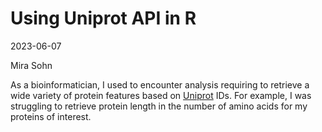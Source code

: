 Using Uniprot API in R
======================

2023-06-07

Mira Sohn

As a bioinformatician, I used to encounter analysis requiring to retrieve a wide variety of protein features based on [Uniprot](https://www.uniprot.org/) IDs. For example, I was struggling to retrieve protein length in the number of amino acids for my proteins of interest.
